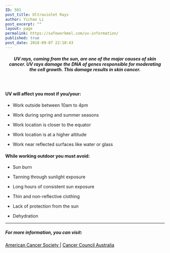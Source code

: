 ```yaml
---
ID: 501
post_title: Ultraviolet Rays
author: Yichao Li
post_excerpt: ""
layout: page
permalink: https://safeworkmel.com/uv-information/
published: true
post_date: 2018-09-07 22:10:43
---
```

<p><!-- wp:paragraph --></p><h5 style="text-align: center;">UV rays, coming from the sun, are one of the major causes of skin cancer. UV rays damage the DNA of genes responsible for moderating the cell growth. This damage results in skin cancer.</h5><h4><strong> </strong></h4><h4><strong>UV will affect you most if you/your:</strong></h4><ul><li>Work outside between 10am to 4pm</li></ul><ul><li>Work during spring and summer seasons</li></ul><ul><li>Work location is closer to the equator</li></ul><ul><li>Work location is at a higher altitude</li></ul><ul><li>Work near reflected surfaces like water or glass</li></ul><h4><strong>While working outdoor you must avoid:</strong></h4><ul><li>Sun burn</li></ul><ul><li>Tanning through sunlight exposure</li></ul><ul><li>Long hours of consistent sun exposure</li></ul><ul><li>Thin and non-reflective clothing</li></ul><ul><li>Lack of protection from the sun</li></ul><ul><li>Dehydration</li></ul><p><!-- wp:separator --></p><hr /><p><!-- /wp:separator --><!-- wp:paragraph --><!-- /wp:paragraph --><!-- wp:heading {"level":4} --></p><h5>For more information, you can visit:</h5><p><!-- /wp:heading --><!-- wp:paragraph --></p><p><a style="color: #000000;" href="https://www.cancer.org/cancer/cancer-causes/radiation-exposure/uv-radiation.html" target="_blank" rel="noopener">American Cancer Society |</a> <a style="color: #000000;" href="https://www.cancer.org.au/preventing-cancer/workplace-cancer/uv-radiation.html" target="_blank" rel="noopener">Cancer Council Australia</a></p><p><!-- /wp:paragraph --></p>